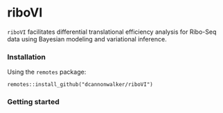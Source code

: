 # riboVI

`riboVI` facilitates differential translational efficiency analysis for 
Ribo-Seq data using Bayesian modeling and variational inference. 

### Installation
Using the `remotes` package: 
```
remotes::install_github("dcannonwalker/riboVI")
```

### Getting started 


